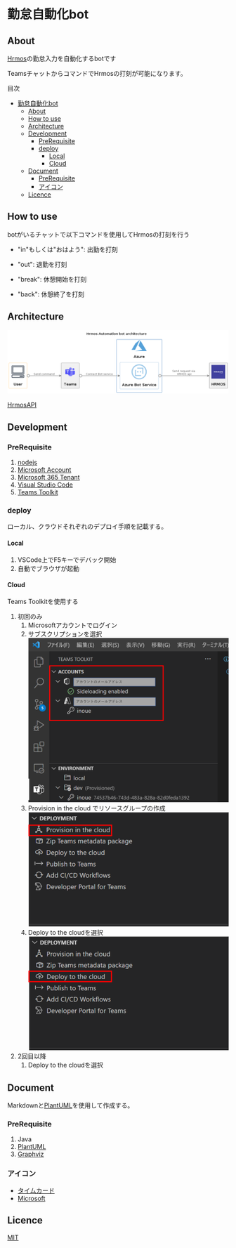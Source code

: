 # 勤怠自動化bot 

## About

[Hrmos](https://p.ieyasu.co/ULS/login)の勤怠入力を自動化するbotです

TeamsチャットからコマンドでHrmosの打刻が可能になります。

目次
- [勤怠自動化bot](#勤怠自動化bot)
  - [About](#about)
  - [How to use](#how-to-use)
  - [Architecture](#architecture)
  - [Development](#development)
    - [PreRequisite](#prerequisite)
    - [deploy](#deploy)
      - [Local](#local)
      - [Cloud](#cloud)
  - [Document](#document)
    - [PreRequisite](#prerequisite-1)
    - [アイコン](#アイコン)
  - [Licence](#licence)



## How to use

botがいるチャットで以下コマンドを使用してHrmosの打刻を行う

- "in"もしくは"おはよう": 出勤を打刻

- "out": 退勤を打刻

- "break": 休憩開始を打刻

- "back": 休憩終了を打刻

## Architecture

![アーキテクチャ概要図](./docs/images/architecture.png)

[HrmosAPI](https://ieyasu.co/docs/api.html)

## Development

### PreRequisite

1. [nodejs](https://nodejs.org/ja/)
2. [Microsoft Account](https://account.microsoft.com/account?lang=en-us)
3. [Microsoft 365 Tenant](https://docs.microsoft.com/ja-jp/microsoftteams/platform/concepts/build-and-test/prepare-your-o365-tenant)
4. [Visual Studio Code](https://code.visualstudio.com/)
5. [Teams Toolkit](https://docs.microsoft.com/ja-jp/microsoftteams/platform/toolkit/teams-toolkit-fundamentals)

### deploy

ローカル、クラウドそれぞれのデプロイ手順を記載する。

#### Local

1. VSCode上でF5キーでデバック開始
2. 自動でブラウザが起動

#### Cloud

Teams Toolkitを使用する

1. 初回のみ
    1. Microsoftアカウントでログイン
    2. サブスクリプションを選択
    ![サブスクリプションの選択画面](./docs/images/deploy_register_account.png)
    3. Provision in the cloud でリソースグループの作成
    ![リソースグループの作成](./docs/images/deploy_provision.png)
    4. Deploy to the cloudを選択
    ![クラウドにデプロイ](./docs/images/deploy_cloud.png)
2. 2回目以降
    1. Deploy to the cloudを選択

## Document

Markdownと[PlantUML](https://plantuml.com/ja/)を使用して作成する。

### PreRequisite

1. Java
2. [PlantUML](https://plantuml.com/ja/download)
3. [Graphviz](http://www.graphviz.org/download/)

### アイコン

- [タイムカード](https://icons8.jp/)
- [Microsoft](https://docs.microsoft.com/ja-jp/microsoft-365/solutions/architecture-icons-templates?view=o365-worldwide)

## Licence

[MIT](https://opensource.org/licenses/mit-license.php)
